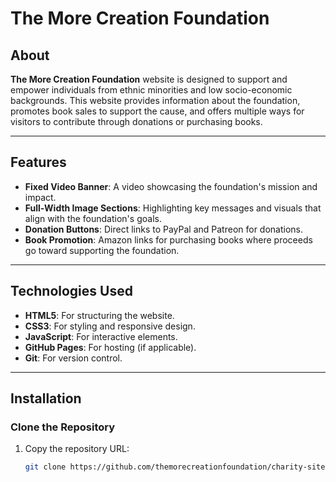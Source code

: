 # The More Creation Foundation

## About
**The More Creation Foundation** website is designed to support and empower individuals from ethnic minorities and low socio-economic backgrounds. This website provides information about the foundation, promotes book sales to support the cause, and offers multiple ways for visitors to contribute through donations or purchasing books.

---

## Features
- **Fixed Video Banner**: A video showcasing the foundation's mission and impact.
- **Full-Width Image Sections**: Highlighting key messages and visuals that align with the foundation's goals.
- **Donation Buttons**: Direct links to PayPal and Patreon for donations.
- **Book Promotion**: Amazon links for purchasing books where proceeds go toward supporting the foundation.

---

## Technologies Used
- **HTML5**: For structuring the website.
- **CSS3**: For styling and responsive design.
- **JavaScript**: For interactive elements.
- **GitHub Pages**: For hosting (if applicable).
- **Git**: For version control.

---

## Installation
### Clone the Repository
1. Copy the repository URL:
   ```bash
   git clone https://github.com/themorecreationfoundation/charity-site.git
